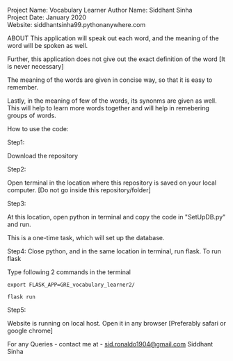 Project Name: Vocabulary Learner
Author Name: Siddhant Sinha <br>
Project Date: January 2020 <br>
Website: siddhantsinha99.pythonanywhere.com <br>

ABOUT
This application will speak out each word, and the meaning of the word will be spoken as well.

Further, this application does not give out the exact definition of the word [It is never necessary]

The meaning of the words are given in concise way, so that it is easy to remember.

Lastly, in the meaning of few of the words, its synonms are given as well. This will help to learn more words together and will help in remebering groups of words.

How to use the code:

Step1:

Download the repository

Step2:

Open terminal in the location where this repository is saved on your local computer. [Do not go inside this repository/folder]

Step3:

At this location, open python in terminal and copy the code in "SetUpDB.py" and run.

This is a one-time task, which will set up the database.

Step4:
Close python, and in the same location in terminal, run flask.
  To run flask
  
  Type following 2 commands in the terminal
  
    export FLASK_APP=GRE_vocabulary_learner2/
    
    flask run
    
Step5:

  Website is running on local host. Open it in any browser [Preferably safari or google chrome]


For any Queries - contact me at - sid.ronaldo1904@gmail.com
Siddhant Sinha

